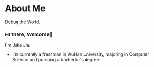 # About Me
Debug the World.
### Hi there, Welcome👋
I'm Jake Jia.
- I'm currently a freshman in WuHan University, majoring in Computer Science and pursuing a bacherlor's degree.

<!--
**Phoen1xCode/Phoen1xCode** is a ✨ _special_ ✨ repository because its `README.md` (this file) appears on your GitHub profile.

Here are some ideas to get you started:

- 🔭 I’m currently working on ...
- 🌱 I’m currently learning ...
- 👯 I’m looking to collaborate on ...
- 🤔 I’m looking for help with ...
- 💬 Ask me about ...
- : ...# 📫 How to reach me
- 😄 Pronouns: ...
- ⚡ Fun fact: ...
-->
